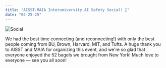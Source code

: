 ```yaml
---
title: "AISST-MAIA Interuniversity AI Safety Social! 🥯"
date: "04-25-25"
---
```


![Social](/news/interuni_social.jpg)

We had the best time connecting (and reconnecting!) with only the best people coming from BU, Brown, Harvard, MIT, and Tufts. A huge thank you to AISST and MAIA for organizing this event, and we're so glad that everyone enjoyed the 52 bagels we brought from New York! Much love to everyone — see you all soon!